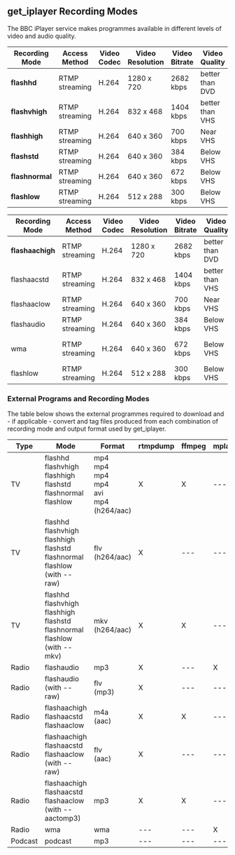 ## get_iplayer Recording Modes

The BBC iPlayer service makes programmes available in different levels of video and audio quality.  


|Recording Mode|Access Method|Video Codec|Video Resolution|Video Bitrate|Video Quality|Audio Codec|Audio Bitrate|Overall Bitrate|
|----------------|-------------|-----------|----------------|-------------|-------------|-----------|-------------|---------------|  
|**flashhd**|RTMP streaming|H.264|1280 x 720|2682 kbps|better than DVD|AAC|96 kbps|2781 kbps|  
|**flashvhigh**|RTMP streaming|H.264|832 x 468|1404 kbps|better than VHS|AAC|96 kbps|1505 kbps|  
|**flashhigh**|RTMP streaming|H.264|640 x 360|700 kbps|Near VHS|AAC|96 kbps|801 kbps|
|**flashstd**|RTMP streaming|H.264|640 x 360|384 kbps|Below VHS|AAC|62 kbps|453 kbps|  
|**flashnormal**|RTMP streaming|H.264|640 x 360|672 kbps|Below VHS|AAC|128 kbps|835 kbps|  
|**flashlow**|RTMP streaming|H.264|512 x 288|300 kbps|Below VHS|AAC|62 kbps|368 kbps|  

|Recording Mode|Access Method|Video Codec|Video Resolution|Video Bitrate|Video Quality|Audio Codec|Audio Bitrate|Overall Bitrate|
|----------------|-------------|-----------|----------------|-------------|-------------|-----------|-------------|---------------|  
|**flashaachigh**|RTMP streaming|H.264|1280 x 720|2682 kbps|better than DVD|AAC|96 kbps|2781 kbps|  
|flashaacstd|RTMP streaming|H.264|832 x 468|1404 kbps|better than VHS|AAC|96 kbps|1505 kbps|  
|flashaaclow|RTMP streaming|H.264|640 x 360|700 kbps|Near VHS|AAC|96 kbps|801 kbps|
|flashaudio|RTMP streaming|H.264|640 x 360|384 kbps|Below VHS|AAC|62 kbps|453 kbps|  
|wma|RTMP streaming|H.264|640 x 360|672 kbps|Below VHS|MP3 44kHz CBR|128 kbps|835 kbps|  
|flashlow|RTMP streaming|H.264|512 x 288|300 kbps|Below VHS|AAC|62 kbps|368 kbps|  

<a name="external-program-usage"></a>
### External Programs and Recording Modes

The table below shows the external programmes required to download and - if applicable - convert and tag files produced from each combination of recording mode and output format used by get_iplayer.

|Type|Mode|Format|rtmpdump|ffmpeg|mplayer|atomicparsley|id3v2/MP3::Tag|
|----|----|------|--------|------|-------|-------------|--------------|
|TV|flashhd<br/>flashvhigh<br/>flashhigh<br/>flashstd<br/>flashnormal<br/>flashlow<br/>&#160;|mp4<br/>mp4<br/>mp4<br/>mp4<br/>avi<br/>mp4<br/>(h264/aac)|X|X|---|X|---|
|TV|flashhd<br/>flashvhigh<br/>flashhigh<br/>flashstd<br/>flashnormal<br/>flashlow<br/>(with --raw)|flv<br/>(h264/aac)|X|---|---|---|---|
|TV|flashhd<br/>flashvhigh<br/>flashhigh<br/>flashstd<br/>flashnormal<br/>flashlow<br/>(with --mkv)|mkv<br/>(h264/aac)|X|X|---|---|---|
|Radio|flashaudio|mp3|X|---|X|---|X|
|Radio|flashaudio<br/>(with --raw)|flv<br/>(mp3)|X|---|---|---|---|
|Radio|flashaachigh<br/>flashaacstd<br/>flashaaclow|m4a<br/>(aac)|X|X|---|X|---|
|Radio|flashaachigh<br/>flashaacstd<br/>flashaaclow<br/>(with --raw)|flv<br/>(aac)|X|---|---|---|---|
|Radio|flashaachigh<br/>flashaacstd<br/>flashaaclow<br/>(with --aactomp3)|mp3|X|X|---|---|X|
|Radio|wma|wma|---|---|X|---|---|
|Podcast|podcast|mp3|---|---|---|---|---|

